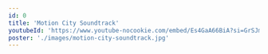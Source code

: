 ```yaml
---
id: 0
title: 'Motion City Soundtrack'
youtubeId: 'https://www.youtube-nocookie.com/embed/Es4GaA66BiA?si=GrSJmL0xS-vpp9tx'
poster: './images/motion-city-soundtrack.jpg'
---
```

